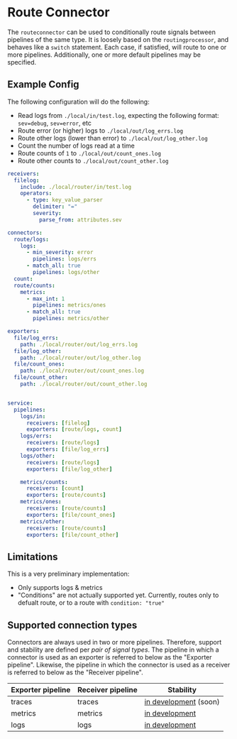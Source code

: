 # Route Connector

The `routeconnector` can be used to conditionally route signals between pipelines
of the same type. It is loosely based on the `routingprocessor`, and behaves like a
`switch` statement. Each case, if satisfied, will route to one or more pipelines.
Additionally, one or more default pipelines may be specified.

## Example Config

The following configuration will do the following:

- Read logs from `./local/in/test.log`, expecting the following format: `sev=debug`, `sev=error`, etc
- Route error (or higher) logs to `./local/out/log_errs.log`
- Route other logs (lower than error) to `./local/out/log_other.log`
- Count the number of logs read at a time
- Route counts of `1` to `./local/out/count_ones.log`
- Route other counts to `./local/out/count_other.log`

```yaml
receivers:
  filelog:
    include: ./local/router/in/test.log
    operators:
      - type: key_value_parser
        delimiter: "="
        severity:
          parse_from: attributes.sev

connectors:
  route/logs:
    logs:
      - min_severity: error
        pipelines: logs/errs
      - match_all: true
        pipelines: logs/other
  count:
  route/counts:
    metrics:
      - max_int: 1
        pipelines: metrics/ones
      - match_all: true
        pipelines: metrics/other

exporters:
  file/log_errs:
    path: ./local/router/out/log_errs.log
  file/log_other:
    path: ./local/router/out/log_other.log
  file/count_ones:
    path: ./local/router/out/count_ones.log
  file/count_other:
    path: ./local/router/out/count_other.log


service:
  pipelines:
    logs/in:
      receivers: [filelog]
      exporters: [route/logs, count]
    logs/errs:
      receivers: [route/logs]
      exporters: [file/log_errs]
    logs/other:
      receivers: [route/logs]
      exporters: [file/log_other]

    metrics/counts:
      receivers: [count]
      exporters: [route/counts]
    metrics/ones:
      receivers: [route/counts]
      exporters: [file/count_ones]
    metrics/other:
      receivers: [route/counts]
      exporters: [file/count_other]
```

## Limitations

This is a very preliminary implementation:

- Only supports logs & metrics
- "Conditions" are not actually supported yet. Currently, routes only to defualt route, or to
 a route with `condition: "true"`

## Supported connection types

Connectors are always used in two or more pipelines. Therefore, support and stability
are defined per _pair of signal types_. The pipeline in which a connector is used as
an exporter is referred to below as the "Exporter pipeline". Likewise, the pipeline in
which the connector is used as a receiver is referred to below as the "Receiver pipeline".

| Exporter pipeline | Receiver pipeline | Stability         |
| ----------------- | ----------------- | ----------------- |
| traces            | traces            | [in development] (soon) |
| metrics           | metrics           | [in development]  |
| logs              | logs              | [in development]  |

[in development]:https://github.com/open-telemetry/opentelemetry-collector#in-development
